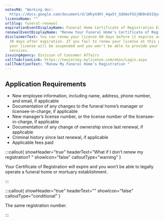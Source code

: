 ```yaml
---
notesMd: "Working doc:
  https://docs.google.com/document/d/1WhyXdHt_4qwSt_GdOAoTGSjND0n6XIQyse6VYfMzECQ/edit?tab=t.0#heading=h.8lw8lq8qmscd"
licenseName: ""
urlSlug: funeral-renewal
expirationEventDisplayName: Funeral Home Certificate of Registration Expiration
renewalEventDisplayName: "Renew Your Funeral Home’s Certificate of Registration"
disclaimerText: You can renew your license 60 days before it expires and up to
  30 days after expiration. If you fail to renew your license at this point,
  your license will be suspended and you won't be able to provide your licensed
  services.
issuingAgency: Division of Consumer Affairs
callToActionLink: https://newjersey.mylicense.com/eGov/Login.aspx
callToActionText: "Renew My Funeral Home’s Registration "
---
```


## Application Requirements

- New employee information, including name, address, phone number, and email, if applicable
- Documentation of any changes to the funeral home’s manager or licensee-in-charge, if applicable
- New manager’s license number, or the license number of the licensee-in-charge, if applicable
- Documentation of any change of ownership since last renewal, if applicable
- Criminal history since last renewal, if applicable
- Applicable fees paid

:::callout{ showHeader="true" headerText="What if I don’t renew my registration? " showIcon="false" calloutType="warning" }

Your Certificate of Registration will expire and you won’t be able to legally operate a funeral home or mortuary establishment.

:::

:::callout{ showHeader="true" headerText="" showIcon="false" calloutType="conditional" }

The same registration number.

:::
